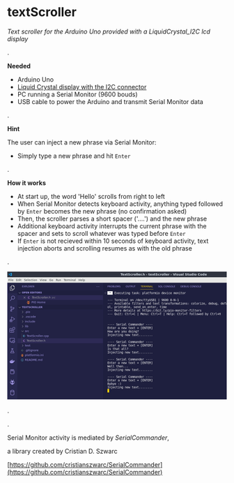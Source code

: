 # textScroller
*Text scroller for the Arduino Uno provided with a LiquidCrystal_I2C lcd display*

.

**Needed**
- Arduino Uno
- [Liquid Crystal display with the I2C connector](https://create.arduino.cc/projecthub/arduino_uno_guy/i2c-liquid-crystal-displays-5b806c)
- PC running a Serial Monitor (9600 bouds)
- USB cable to power the Arduino and transmit Serial Monitor data<br>

.

**Hint**

The user can inject a new phrase via Serial Monitor:
   - Simply type a new phrase and hit `Enter`

.

**How it works**
- At start up, the word 'Hello' scrolls from right to left
- When Serial Monitor detects keyboard activity, anything typed followed by `Enter` becomes the new phrase (no confirmation asked)
- Then, the scroller parses a short spacer ('....') and the new phrase
- Additional keyboard activity interrupts the current phrase with the spacer and sets to scroll whatever was typed before `Enter`
- If `Enter` is not recieved within 10 seconds of keyboard activity, text injection aborts and scrolling resumes as with the old phrase

.

![example of phrase injection via Serial Monitor activity](Serial%20Monitor%20for%20textScroller.jpg)

.

.

Serial Monitor activity is mediated by *SerialCommander*,

a library created by Cristian D. Szwarc

[https://github.com/cristianszwarc/SerialCommander](https://github.com/cristianszwarc/SerialCommander)
   
   
